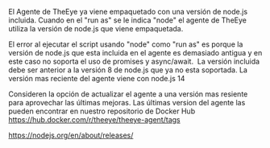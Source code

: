 

El Agente de TheEye ya viene empaquetado con una versión de node.js incluida.
Cuando en el "run as" se le indica "node" el agente de TheEye utiliza la versión de node.js que viene empaquetada.

El error al ejecutar el script usando "node" como "run as" es porque la versión de node.js que esta incluida en el agente es demasiado antigua y en este caso no soporta el uso de promises y async/await.
​
La versión incluida debe ser anterior a la versión 8 de node.js que ya no esta soportada.
La versión mas reciente del agente viene con node.js 14

Consideren la opción de actualizar el agente a una versión mas resiente para aprovechar las últimas mejoras.
Las últimas version del agente las pueden encontrar en nuestro repositorio de Docker Hub
https://hub.docker.com/r/theeye/theeye-agent/tags


https://nodejs.org/en/about/releases/
